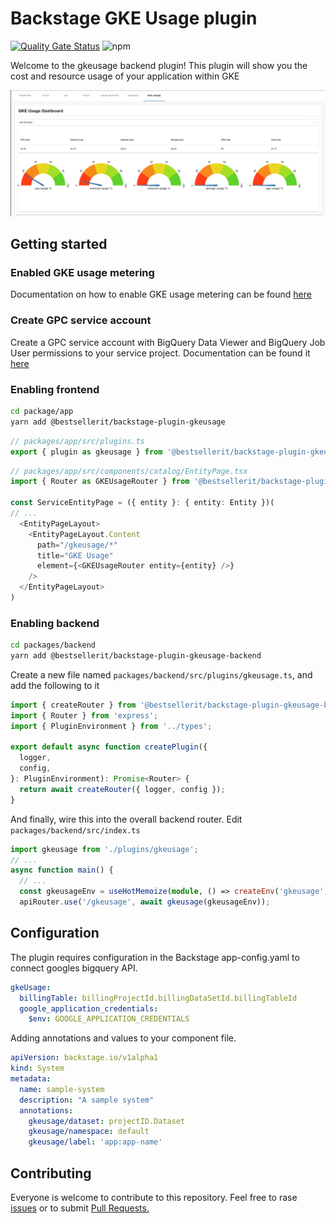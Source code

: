 # Backstage GKE Usage plugin 
[![Quality Gate Status](https://sonarcloud.io/api/project_badges/measure?project=BESTSELLER_backstage-plugin-gkeusage&metric=alert_status)](https://sonarcloud.io/dashboard?id=BESTSELLER_backstage-plugin-gkeusage)
![npm](https://img.shields.io/npm/dt/@bestsellerit/backstage-plugin-gkeusage)

Welcome to the gkeusage backend plugin!
This plugin will show you the cost and resource usage of your application within GKE 

![GKE USage](gkeusage.png)

## Getting started
### Enabled GKE usage metering
Documentation on how to enable GKE usage metering can be found [here](https://cloud.google.com/kubernetes-engine/docs/how-to/cluster-usage-metering#enabling)

### Create GPC service account 
Create a GPC service account with BigQuery Data Viewer and BigQuery Job User permissions to your service project. Documentation can be found it [here](https://cloud.google.com/iam/docs/creating-managing-service-accounts#creating)

### Enabling frontend 
```bash
cd package/app
yarn add @bestsellerit/backstage-plugin-gkeusage
```
```ts
// packages/app/src/plugins.ts
export { plugin as gkeusage } from '@bestsellerit/backstage-plugin-gkeusage';
```
```ts
// packages/app/src/components/catalog/EntityPage.tsx
import { Router as GKEUsageRouter } from '@bestsellerit/backstage-plugin-gkeusage';

const ServiceEntityPage = ({ entity }: { entity: Entity })(
// ...
  <EntityPageLayout>
    <EntityPageLayout.Content
      path="/gkeusage/*"
      title="GKE Usage"
      element={<GKEUsageRouter entity={entity} />}
    />
  </EntityPageLayout>
)
```
### Enabling backend

```bash
cd packages/backend
yarn add @bestsellerit/backstage-plugin-gkeusage-backend
```

Create a new file named `packages/backend/src/plugins/gkeusage.ts`, and add the following to it

```ts
import { createRouter } from '@bestsellerit/backstage-plugin-gkeusage-backend';
import { Router } from 'express';
import { PluginEnvironment } from '../types';

export default async function createPlugin({
  logger,
  config,
}: PluginEnvironment): Promise<Router> {
  return await createRouter({ logger, config });
}
```

And finally, wire this into the overall backend router. Edit `packages/backend/src/index.ts`

```ts
import gkeusage from './plugins/gkeusage';
// ...
async function main() {
  // ...
  const gkeusageEnv = useHotMemoize(module, () => createEnv('gkeusage'));
  apiRouter.use('/gkeusage', await gkeusage(gkeusageEnv));

```


## Configuration
The plugin requires configuration in the Backstage app-config.yaml to connect googles bigquery API.

```yaml
gkeUsage:
  billingTable: billingProjectId.billingDataSetId.billingTableId
  google_application_credentials: 
    $env: GOOGLE_APPLICATION_CREDENTIALS

```

Adding annotations and values to your component file.
```yaml
apiVersion: backstage.io/v1alpha1
kind: System
metadata:
  name: sample-system
  description: "A sample system"
  annotations:
    gkeusage/dataset: projectID.Dataset
    gkeusage/namespace: default
    gkeusage/label: 'app:app-name'
```

## Contributing
Everyone is welcome to contribute to this repository. Feel free to rase [issues](https://github.com/BESTSELLER/backstage-plugin-gkeusage/issues) or to submit [Pull Requests.](https://github.com/BESTSELLER/backstage-plugin-gkeusage/pulls)
